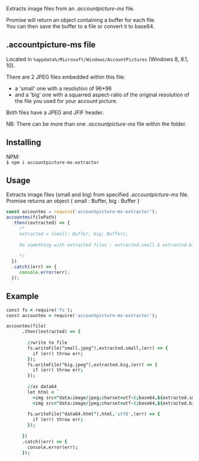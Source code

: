 Extracts image files from an *.accountpicture-ms* file.<br/>

Promise will return an object containing a buffer for each file.<br/>
You can then save the buffer to a file or convert it to base64.<br/>

.accountpicture-ms file
-----------------------
Located in `%appdata%/Microsoft/Windows/AccountPictures` (Windows 8, 8.1, 10).

There are 2 JPEG files embedded within this file:

- a 'small' one with a resolution of 96*96 
- and a 'big' one with a squarred aspect-ratio of the original resolution of the file you used for your account picture.  

Both files have a JPEG and JFIF header.

NB: There can be more than one *.accountpicture-ms* file within the folder.

Installing
---------
NPM: <br/>
`$ npm i accountpicture-ms-extractor`

Usage
-----
Extracts image files (small and big) from specified *.accountpicture-ms* file.<br/>
Promise returns an object
{
  small : Buffer,
  big : Buffer
}

```js
const accountms = require('accountpicture-ms-extractor');
accountms(filePath)
  .then((extracted) => {
     /*
     extracted = {small: Buffer, big: Buffer};
     
     Do something with extracted files : extracted.small & extracted.big
     
     */
  })
  .catch((err) => {
     console.error(err);
  });
```

Example
-------

```j
const fs = require('fs');
const accountms = require('accountpicture-ms-extractor');

accountms(file)
      .then((extracted) => {
      
        //write to file
        fs.writeFile("small.jpeg"),extracted.small,(err) => {
          if (err) throw err;  
        });
        fs.writeFile("big.jpeg"),extracted.big,(err) => {
          if (err) throw err;  
        });
        
        //as data64
        let html = `
          <img src="data:image/jpeg;charset=utf-8;base64,${extracted.small.toString('base64')}" alt="small 96*96" />
          <img src="data:image/jpeg;charset=utf-8;base64,${extracted.big.toString('base64')}" alt="big original-file-resolution-fit-to-square" />`;
        
        fs.writeFile("data64.html"),html,'utf8',(err) => {
          if (err) throw err;  
        });
        
      })
      .catch((err) => {
        console.error(err);
      });
```
